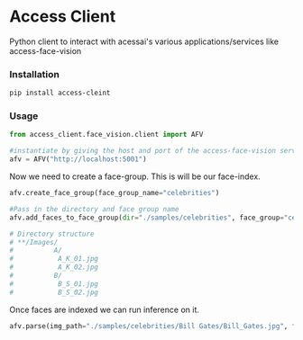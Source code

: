 # Access Client

Python client to interact with acessai's various applications/services like access-face-vision

### Installation
```bash
pip install access-cleint
```

### Usage
```python
from access_client.face_vision.client import AFV

#instantiate by giving the host and port of the access-face-vision server
afv = AFV("http://localhost:5001")
```

Now we need to create a face-group. This is will be our face-index.
```python
afv.create_face_group(face_group_name="celebrities")

#Pass in the directory and face group name
afv.add_faces_to_face_group(dir="./samples/celebrities", face_group="celebrities")

# Directory structure
# **/Images/
#          A/
#           A_K_01.jpg
#           A_K_02.jpg
#          B/
#           B_S_01.jpg
#           B_S_02.jpg
```

Once faces are indexed we can run inference on it. 
```python
afv.parse(img_path="./samples/celebrities/Bill Gates/Bill_Gates.jpg", face_group="celebrities")
```